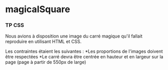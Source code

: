 # magicalSquare

### TP CSS

Nous avions à disposition une image du carré magique qu'il fallait reproduire en utilisant HTML et CSS.

Les contraintes étaient les suivantes : 
*Les proportions de l'images doivent être respectées
*Le carré devra être centrée en hauteur et en largeur sur la page (page à partir de 550px de large)
